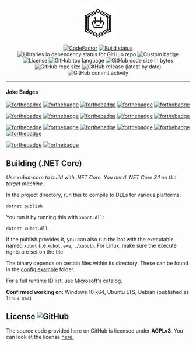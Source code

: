 <p align="center"><img align="center" src="./docs/xubot_repo.png" /></p>
<p align="center"><a href="https://www.codefactor.io/repository/github/xubiod/xubot"><img src="https://www.codefactor.io/repository/github/xubiod/xubot/badge" alt="CodeFactor" /></a> <a href="https://ci.appveyor.com/project/xubiod/xubot-appveyor"><img src="https://ci.appveyor.com/api/projects/status/1gwftwwou8k80gir?svg=true" alt="Build status" /></a><img alt="Libraries.io dependency status for GitHub repo" src="https://img.shields.io/librariesio/github/xubiod/xubot"> <img src="https://img.shields.io/endpoint?url=https%3A%2F%2Fxubiod.net%2Fbot-status%2Fbadge_endpoint.php" alt="Custom badge" /><br />
<img src="https://img.shields.io/github/license/xubiod/xubot" alt="License" /> <img src="https://img.shields.io/github/languages/top/xubiod/xubot" alt="GitHub top language" /> <img src="https://img.shields.io/github/languages/code-size/xubiod/xubot" alt="GitHub code size in bytes" /> <img src="https://img.shields.io/github/repo-size/xubiod/xubot" alt="GitHub repo size" /> <img src="https://img.shields.io/github/v/release/xubiod/xubot" alt="GitHub release (latest by date)" /> <img src="https://img.shields.io/github/commit-activity/w/xubiod/xubot" alt="GitHub commit activity" /></p>
<hr />

#### Joke Badges
[![forthebadge](https://forthebadge.com/images/badges/made-with-c-sharp.svg)](https://forthebadge.com)
[![forthebadge](https://forthebadge.com/images/badges/made-with-crayons.svg)](https://forthebadge.com)
[![forthebadge](https://forthebadge.com/images/badges/built-by-developers.svg)](https://forthebadge.com)
[![forthebadge](https://forthebadge.com/images/badges/built-by-codebabes.svg)](https://forthebadge.com)
[![forthebadge](https://forthebadge.com/images/badges/powered-by-electricity.svg)](https://forthebadge.com)

[![forthebadge](https://forthebadge.com/images/badges/contains-tasty-spaghetti-code.svg)](https://forthebadge.com)
[![forthebadge](https://forthebadge.com/images/badges/it-works-why.svg)](https://forthebadge.com)
[![forthebadge](https://forthebadge.com/images/badges/not-a-bug-a-feature.svg)](https://forthebadge.com)
[![forthebadge](https://forthebadge.com/images/badges/powered-by-black-magic.svg)](https://forthebadge.com)
[![forthebadge](https://forthebadge.com/images/badges/works-on-my-machine.svg)](https://forthebadge.com)

[![forthebadge](https://forthebadge.com/images/badges/uses-badges.svg)](https://forthebadge.com)
[![forthebadge](https://forthebadge.com/images/badges/reading-6th-grade-level.svg)](https://forthebadge.com)
[![forthebadge](https://forthebadge.com/images/badges/no-ragrets.svg)](https://forthebadge.com) 
[![forthebadge](https://forthebadge.com/images/badges/gluten-free.svg)](https://forthebadge.com) 
[![forthebadge](https://forthebadge.com/images/badges/does-not-contain-treenuts.svg)](https://forthebadge.com)
[![forthebadge](https://forthebadge.com/images/badges/60-percent-of-the-time-works-every-time.svg)](https://forthebadge.com)

[![forthebadge](https://forthebadge.com/images/badges/fuck-it-ship-it.svg)](https://forthebadge.com)
[![forthebadge](https://forthebadge.com/images/badges/you-didnt-ask-for-this.svg)](https://forthebadge.com)


## Building (.NET Core)
*Use xubot-core to build with .NET Core. You need .NET Core 3.1 on the target machine.*

In the project directory, run this to compile to DLLs for various platforms:
```
dotnet publish
```

You run it by running this with `xubot.dll`:
```
dotnet xubot.dll
```

If the publish provides it, you can also run the bot with the executable named `xubot` (i.e `xubot.exe`, `./xubot`). For Linux, make sure the execute rights are set on the file.

The binary depends on certain files within its directory. These can be found in the [config example](./config-example/Core/) folder.

For a full runtime ID list, use [Microsoft's catalog.](https://docs.microsoft.com/en-us/dotnet/core/rid-catalog)

**Confirmed working on:** Windows 10 x64, Ubuntu LTS, Debian (published as `linux-x64`)

## License ![GitHub](https://img.shields.io/github/license/xubiod/xubot)
The source code provided here on GitHub is licensed under **AGPLv3**. You can look at the license [here.](LICENSE)
